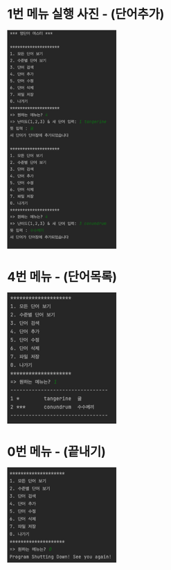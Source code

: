# 1번 메뉴 실행 사진 - (단어추가)
<img src = "https://github.com/mojo1ee/23_WordMaster1/blob/b4c46fb809b6f954b73e1851277fdf0ed21ceea5/screenshots/AddWord.png" width='50%'>

# 4번 메뉴 - (단어목록)
<img src = "https://github.com/mojo1ee/23_WordMaster1/blob/95adb02877ad3ebec6e605f4513f57b1ca6848b4/screenshots/ListAll.png" width='50%'>

# 0번 메뉴 - (끝내기)
<img src = "https://github.com/mojo1ee/23_WordMaster1/blob/faad1998be72694d561e90cb3f4bfe7d5f0c84eb/screenshots/Shutdown.png" width='50%'>
